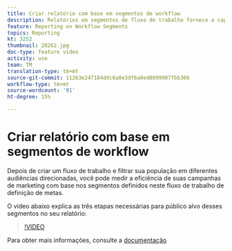 ```yaml
---
title: Criar relatório com base em segmentos de workflow
description: Relatórios em segmentos de fluxo de trabalho fornece a capacidade de adicionar código de segmento de fluxo de trabalho no relatórios dinâmico.
feature: Reporting on Workflow Segments
topics: Reporting
kt: 3252
thumbnail: 28262.jpg
doc-type: feature video
activity: use
team: TM
translation-type: tm+mt
source-git-commit: 11263e247184ddc6a8e3df6a8ed0899907fbb366
workflow-type: tm+mt
source-wordcount: '91'
ht-degree: 15%

---
```



# Criar relatório com base em segmentos de workflow

Depois de criar um fluxo de trabalho e filtrar sua população em diferentes audiências direcionadas, você pode medir a eficiência de suas campanhas de marketing com base nos segmentos definidos neste fluxo de trabalho de definição de metas.

O vídeo abaixo explica as três etapas necessárias para público alvo desses segmentos no seu relatório:

>[!VIDEO](https://video.tv.adobe.com/v/28262?quality=12)

Para obter mais informações, consulte a [documentação](https://docs.adobe.com/content/help/en/campaign-standard/using/reporting/customizing-reports/creating-a-report-workflow-segment.html)
